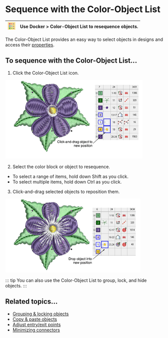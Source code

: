 # Sequence with the Color-Object List

| ![ColorObjectList.png](assets/ColorObjectList.png) | Use Docker > Color-Object List to resequence objects. |
| -------------------------------------------------- | ----------------------------------------------------- |

The Color-Object List provides an easy way to select objects in designs and access their [properties](../../glossary/glossary#properties).

## To sequence with the Color-Object List...

1. Click the Color-Object List icon.

![ObjectListResequence1.png](assets/ObjectListResequence1.png)

2. Select the color block or object to resequence.

- To select a range of items, hold down Shift as you click.
- To select multiple items, hold down Ctrl as you click.

3. Click-and-drag selected objects to reposition them.

![ObjectListResequence2.png](assets/ObjectListResequence2.png)

::: tip
You can also use the Color-Object List to group, lock, and hide objects.
:::

## Related topics...

- [Grouping & locking objects](Grouping_locking_objects)
- [Copy & paste objects](Copy_paste_objects)
- [Adjust entry/exit points](../../Quality/connectors/Adjust_entry_exit_points)
- [Minimizing connectors](../../Quality/connectors/Minimizing_connectors)
